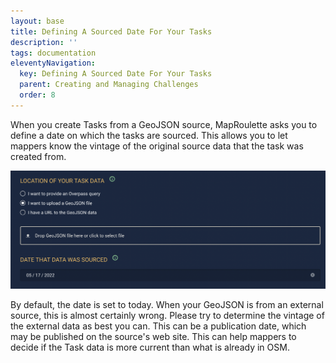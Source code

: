 ```yaml
---
layout: base
title: Defining A Sourced Date For Your Tasks
description: ''
tags: documentation
eleventyNavigation:
  key: Defining A Sourced Date For Your Tasks
  parent: Creating and Managing Challenges
  order: 8
---
```


When you create Tasks from a GeoJSON source, MapRoulette asks you to define a date on which the tasks are sourced. This allows you to let mappers know the vintage of the original source data that the task was created from.

![](task-sourced-date.png)

By default, the date is set to today. When your GeoJSON is from an external source, this is almost certainly wrong. Please try to determine the vintage of the external data as best you can. This can be a publication date, which may be published on the source's web site. This can help mappers to decide if the Task data is more current than what is already in OSM.